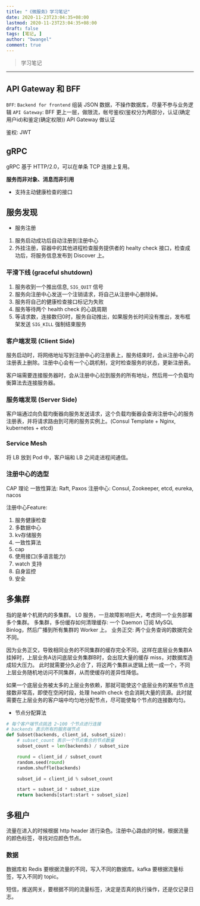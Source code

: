 ```yaml
---
title: "《微服务》学习笔记"
date: 2020-11-23T23:04:35+08:00
lastmod: 2020-11-23T23:04:35+08:00
draft: false
tags: [笔记, ]
author: "bwangel"
comment: true
---
```


> 学习笔记

<!--more-->
---

## API Gateway 和 BFF

`BFF`: `Backend for frontend` 组装 JSON 数据，不操作数据库，尽量不参与业务逻辑
`API Gateway`: BFF 更上一层，做限流，帐号鉴权(鉴权分为两部分，认证(确定用户id)和鉴定(确定权限)) API Gateway 做认证

鉴权: JWT

## gRPC

gRPC 基于 HTTP/2.0，可以在单条 TCP 连接上复用。

__服务而非对象、消息而非引用__

+ 支持主动健康检查的接口

## 服务发现

+ 服务注册

1. 服务启动成功后自动注册到注册中心
2. 外挂注册，容器中的其他进程检查服务提供者的 healty check 接口，检查成功后，将服务信息发布到 Discover 上。

### 平滑下线 (graceful shutdown)

1. 服务收到一个推出信息, `SIG_QUIT` 信号
2. 服务向注册中心发送一个注销请求，将自己从注册中心删除掉。
3. 服务将自己的健康检查接口标记为失败
4. 服务等待两个 health check 的心跳周期
5. 等请求数，连接数归0时，服务自动推出，如果服务长时间没有推出，发布框架发送 `SIG_KILL` 强制结束服务

### 客户端发现 (Client Side)

服务启动时，将网络地址写到注册中心的注册表上，服务结束时，会从注册中心的注册表上删除。注册中心会有一个心跳机制，定时检查服务的状态，更新注册表。

客户端需要连接服务器时，会从注册中心拉到服务的所有地址，然后用一个负载均衡算法去连接服务器。

### 服务端发现 (Server Side)

客户端通过向负载均衡器向服务发送请求，这个负载均衡器会查询注册中心的服务注册表，并将请求路由到可用的服务实例上。(Consul Template + Nginx, kubernetes + etcd)

### Service Mesh

将 LB 放到 Pod 中，客户端和 LB 之间走进程间通信。

### 注册中心的选型

CAP 理论
一致性算法: Raft, Paxos
注册中心: Consul, Zookeeper, etcd, eureka, nacos

注册中心Feature:

1. 服务健康检查
2. 多数据中心
3. kv存储服务
4. 一致性算法
5. cap
6. 使用接口(多语言能力)
7. watch 支持
8. 自身监控
9. 安全

## 多集群

指的是单个机房内的多集群。
L0 服务，一旦故障影响巨大，考虑同一个业务部署多个集群。
多集群，多份缓存如何清理缓存: 一个 Daemon 订阅 MySQL Binlog，然后广播到所有集群的 Worker 上。
业务正交: 两个业务查询的数据完全不同。

因为业务正交，导致相同业务的不同集群的缓存完全不同，这样在底层业务集群A挂掉时，上层业务A访问底层业务集群B时，会出现大量的缓存 miss，对数据库造成较大压力。
此时就需要分久必合了，将这两个集群从逻辑上统一成一个，不同上层业务随机地访问不同集群，从而使缓存的差异性降低。

如果一个底层业务被太多的上层业务依赖，那就可能使这个底层业务的某些节点连接数非常高，即使在空闲时段，处理 health check 也会消耗大量的资源。此时就需要在上层业务的客户端中均匀地分配节点，尽可能使每个节点的连接数均匀。

+ 节点分配算法

```py
# 每个客户端节点挑选 2~100 个节点进行连接
# backends 表示所有的服务端节点
def Subset(backends, client_id, subset_size):
    # subset_count 表示一个节点集合的节点数量
    subset_count = len(backends) / subset_size

    round = client_id / subset_count
    random.seed(round)
    random.shuffle(backends)

    subset_id = client_id % subset_count

    start = subset_id * subset_size
    return backends[start:start + subset_size]
```

## 多租户

流量在进入的时候根据 http header 进行染色。注册中心路由的时候，根据流量的颜色标签，寻找对应颜色节点。

### 数据

数据库和 Redis 要根据流量的不同，写入不同的数据库。kafka 要根据流量标签，写入不同的 topic。

短信，推送网关，要根据不同的流量标签，决定是否真的执行操作，还是仅记录日志。
